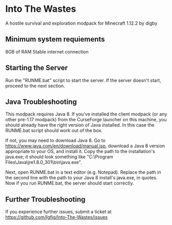 # Into The Wastes
A hostile survival and exploration modpack for Minecraft 1.12.2
by digby

## Minimum system requiements
8GB of RAM
Stable internet connection

## Starting the Server
Run the "RUNME.bat" script to start the server. If the server doesn't start, proceed to the next section.

## Java Troubleshooting
This modpack requires Java 8. If you've installed the client modpack (or any other pre-1.17 modpack) from the CurseForge launcher on this machine, you should already have the right version of Java installed. In this case the RUNME.bat script should work out of the box. 

If not, you may need to download Java 8. Go to https://www.java.com/en/download/manual.jsp, 
download a Java 8 version appropriate to your OS, and install it. Copy the path to the installation's java.exe; it should look something like "C:\Program Files\Java\jre1.8.0_301\bin\java.exe".

Next, open RUNME.bat in a text editor (e.g. Notepad). Replace the path in the second line with the path to your Java 8 install's java.exe, in quotes. Now if you run RUNME.bat, the server should start correctly.

## Further Troubleshooting
If you experience further issues, submit a ticket at https://github.com/Igfig/Into-The-Wastes/issues